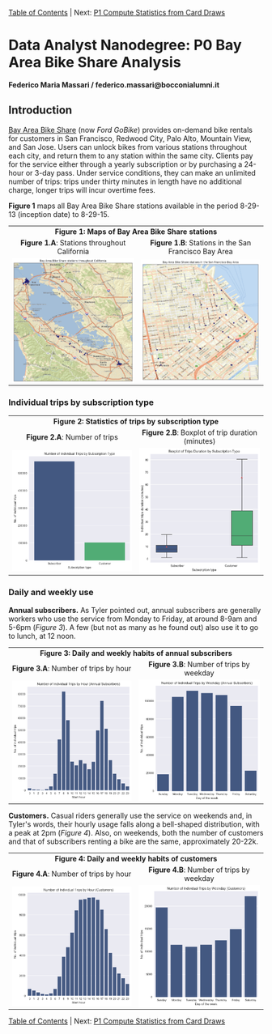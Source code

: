 [Table of Contents](https://github.com/federicomariamassari/udacity-dand/blob/master/README.md) | Next: [P1 Compute Statistics from Card Draws](https://nbviewer.jupyter.org/github/federicomariamassari/udacity-dand/blob/master/projects/p1/dand-p1-compute-statistics-from-card-draws.ipynb)
# Data Analyst Nanodegree: P0 Bay Area Bike Share Analysis
__Federico Maria Massari / federico.massari@bocconialumni.it__
## Introduction
[Bay Area Bike Share](https://www.fordgobike.com) (now _Ford GoBike_) provides on-demand bike rentals for customers in San Francisco, Redwood City, Palo Alto, Mountain View, and San Jose. Users can unlock bikes from various stations throughout each city, and return them to any station within the same city. Clients pay for the service either through a yearly subscription or by purchasing a 24-hour or 3-day pass. Under service conditions, they can make an unlimited number of trips: trips under thirty minutes in length have no additional charge, longer trips will incur overtime fees.

__Figure 1__ maps all Bay Area Bike Share stations available in the period 8-29-13 (inception date) to 8-29-15.

<table>
  <tr>
      <td align="center" colspan="2"><b>Figure 1: Maps of Bay Area Bike Share stations</b></td>
  </tr>
  <tr>
  </tr>
  <tr>
  <td align="center"><b>Figure 1.A</b>: Stations throughout California<img align="center"></td>
  <td align="center"><b>Figure 1.B</b>: Stations in the San Francisco Bay Area<img align="center"></td>
  <tr>
  </tr>
  <tr>
    <td align="center"><img align="center" src="./img/babs-full.png"/></td>
    <td align="center"><img align="center" src="./img/babs-sf.png"/></td>
  </tr>
</table>

### Individual trips by subscription type

<table>
  <tr>
      <td align="center" colspan="2"><b>Figure 2: Statistics of trips by subscription type</b></td>
  </tr>
  <tr>
  </tr>
  <tr>
  <td align="center"><b>Figure 2.A</b>: Number of trips<img align="center"></td>
  <td align="center"><b>Figure 2.B</b>: Boxplot of trip duration (minutes)<img align="center"></td>
  <tr>
  </tr>
  <tr>
    <td align="center"><img align="center" src="./img/trips_by_subtype.png"/></td>
    <td align="center"><img align="center" src="./img/boxplot.png"/></td>
  </tr>
</table>

### Daily and weekly use
__Annual subscribers.__ As Tyler pointed out, annual subscribers are generally workers who use the service from Monday to Friday, at around 8-9am and 5-6pm (_Figure 3_). A few (but not as many as he found out) also use it to go to lunch, at 12 noon.
<table>
  <tr>
      <td align="center" colspan="2"><b>Figure 3: Daily and weekly habits of annual subscribers</b></td>
  </tr>
  <tr>
  </tr>
  <tr>
  <td align="center"><b>Figure 3.A</b>: Number of trips by hour<img align="center"></td>
  <td align="center"><b>Figure 3.B</b>: Number of trips by weekday<img align="center"></td>
  <tr>
  </tr>
  <tr>
    <td align="center"><img align="center" src="./img/trips_hour_subs.png"/></td>
    <td align="center"><img align="center" src="./img/trips_week_subs.png"/></td>
  </tr>
</table>

__Customers.__ Casual riders generally use the service on weekends and, in Tyler's words, their hourly usage falls along a bell-shaped distribution, with a peak at 2pm (_Figure 4_). Also, on weekends, both the number of customers and that of subscribers renting a bike are the same, approximately 20-22k.
<table>
  <tr>
      <td align="center" colspan="2"><b>Figure 4: Daily and weekly habits of customers</b></td>
  </tr>
  <tr>
  </tr>
  <tr>
  <td align="center"><b>Figure 4.A</b>: Number of trips by hour<img align="center"></td>
  <td align="center"><b>Figure 4.B</b>: Number of trips by weekday<img align="center"></td>
  <tr>
  </tr>
  <tr>
    <td align="center"><img align="center" src="./img/trips_hour_cust.png"/></td>
    <td align="center"><img align="center" src="./img/trips_week_cust.png"/></td>
  </tr>
</table>

[Table of Contents](https://github.com/federicomariamassari/udacity-dand/blob/master/README.md) | Next: [P1 Compute Statistics from Card Draws](https://nbviewer.jupyter.org/github/federicomariamassari/udacity-dand/blob/master/projects/p1/dand-p1-compute-statistics-from-card-draws.ipynb)
